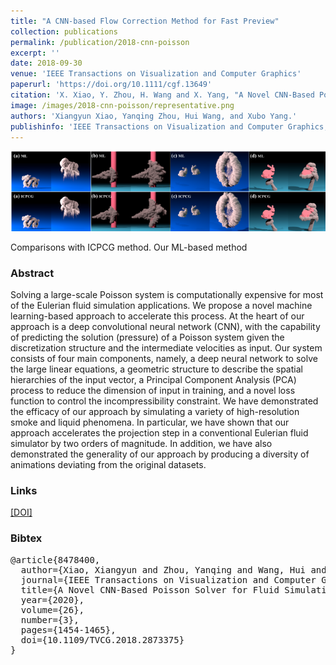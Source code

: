 ```yaml
---
title: "A CNN-based Flow Correction Method for Fast Preview"
collection: publications
permalink: /publication/2018-cnn-poisson
excerpt: ''
date: 2018-09-30
venue: 'IEEE Transactions on Visualization and Computer Graphics'
paperurl: 'https://doi.org/10.1111/cgf.13649'
citation: 'X. Xiao, Y. Zhou, H. Wang and X. Yang, "A Novel CNN-Based Poisson Solver for Fluid Simulation," in IEEE Transactions on Visualization and Computer Graphics, vol. 26, no. 3, pp. 1454-1465, 1 March 2020, doi: 10.1109/TVCG.2018.2873375.'
image: /images/2018-cnn-poisson/representative.png
authors: 'Xiangyun Xiao, Yanqing Zhou, Hui Wang, and Xubo Yang.'
publishinfo: 'IEEE Transactions on Visualization and Computer Graphics, vol. 26, no. 3, pp. 1454-1465, 1 March 2020.'
---
```


![representative](/images/2018-cnn-poisson/representative.png)

Comparisons with ICPCG method. Our ML-based method 

### Abstract

Solving a large-scale Poisson system is computationally expensive for most of the Eulerian fluid simulation applications. We propose a novel machine learning-based approach to accelerate this process. At the heart of our approach is a deep convolutional neural network (CNN), with the capability of predicting the solution (pressure) of a Poisson system given the discretization structure and the intermediate velocities as input. Our system consists of four main components, namely, a deep neural network to solve the large linear equations, a geometric structure to describe the spatial hierarchies of the input vector, a Principal Component Analysis (PCA) process to reduce the dimension of input in training, and a novel loss function to control the incompressibility constraint. We have demonstrated the efficacy of our approach by simulating a variety of high-resolution smoke and liquid phenomena. In particular, we have shown that our approach accelerates the projection step in a conventional Eulerian fluid simulator by two orders of magnitude. In addition, we have also demonstrated the generality of our approach by producing a diversity of animations deviating from the original datasets.

<!-- ### Video

<iframe width="560" height="315"
src="https://www.youtube.com/embed/ugJhLMlyctc" 
frameborder="0" 
allow="accelerometer; autoplay; encrypted-media; gyroscope; picture-in-picture" 
allowfullscreen>
</iframe> -->

### Links

[[DOI]](https://doi.org/10.1109/TVCG.2018.2873375)

### Bibtex


<pre>
@article{8478400,
  author={Xiao, Xiangyun and Zhou, Yanqing and Wang, Hui and Yang, Xubo},
  journal={IEEE Transactions on Visualization and Computer Graphics}, 
  title={A Novel CNN-Based Poisson Solver for Fluid Simulation}, 
  year={2020},
  volume={26},
  number={3},
  pages={1454-1465},
  doi={10.1109/TVCG.2018.2873375}
}
</pre>